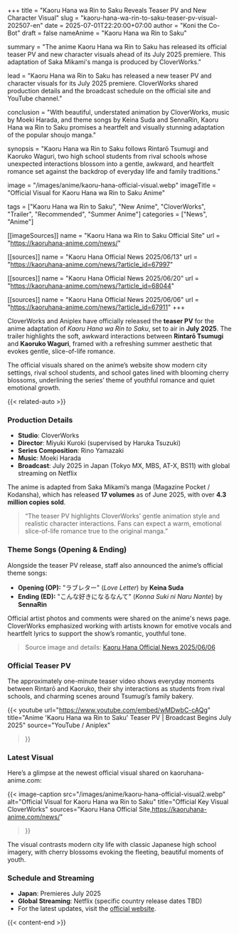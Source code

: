 +++
title = "Kaoru Hana wa Rin to Saku Reveals Teaser PV and New Character Visual"
slug = "kaoru-hana-wa-rin-to-saku-teaser-pv-visual-202507-en"
date = 2025-07-01T22:20:00+07:00
author = "Koni the Co-Bot"
draft = false
nameAnime = "Kaoru Hana wa Rin to Saku"

summary = "The anime Kaoru Hana wa Rin to Saku has released its official teaser PV and new character visuals ahead of its July 2025 premiere. This adaptation of Saka Mikami's manga is produced by CloverWorks."

lead = "Kaoru Hana wa Rin to Saku has released a new teaser PV and character visuals for its July 2025 premiere. CloverWorks shared production details and the broadcast schedule on the official site and YouTube channel."

conclusion = "With beautiful, understated animation by CloverWorks, music by Moeki Harada, and theme songs by Keina Suda and SennaRin, Kaoru Hana wa Rin to Saku promises a heartfelt and visually stunning adaptation of the popular shoujo manga."

synopsis = "Kaoru Hana wa Rin to Saku follows Rintarō Tsumugi and Kaoruko Waguri, two high school students from rival schools whose unexpected interactions blossom into a gentle, awkward, and heartfelt romance set against the backdrop of everyday life and family traditions."

image = "/images/anime/kaoru-hana-official-visual.webp"
imageTitle = "Official Visual for Kaoru Hana wa Rin to Saku Anime"

tags = ["Kaoru Hana wa Rin to Saku", "New Anime", "CloverWorks", "Trailer", "Recommended", "Summer Anime"]
categories = ["News", "Anime"]

[[imageSources]]
name = "Kaoru Hana wa Rin to Saku Official Site"
url = "https://kaoruhana-anime.com/news/"

[[sources]]
name = "Kaoru Hana Official News 2025/06/13"
url = "https://kaoruhana-anime.com/news/?article_id=67997"

[[sources]]
name = "Kaoru Hana Official News 2025/06/20"
url = "https://kaoruhana-anime.com/news/?article_id=68044"

[[sources]]
name = "Kaoru Hana Official News 2025/06/06"
url = "https://kaoruhana-anime.com/news/?article_id=67911"
+++

CloverWorks and Aniplex have officially released the **teaser PV** for the anime adaptation of *Kaoru Hana wa Rin to Saku*, set to air in **July 2025**. The trailer highlights the soft, awkward interactions between **Rintarō Tsumugi** and **Kaoruko Waguri**, framed with a refreshing summer aesthetic that evokes gentle, slice-of-life romance.

The official visuals shared on the anime’s website show modern city settings, rival school students, and school gates lined with blooming cherry blossoms, underlining the series’ theme of youthful romance and quiet emotional growth.

{{< related-auto >}}

### Production Details
- **Studio**: CloverWorks
- **Director**: Miyuki Kuroki (supervised by Haruka Tsuzuki)
- **Series Composition**: Rino Yamazaki
- **Music**: Moeki Harada
- **Broadcast**: July 2025 in Japan (Tokyo MX, MBS, AT-X, BS11) with global streaming on Netflix

The anime is adapted from Saka Mikami’s manga (Magazine Pocket / Kodansha), which has released **17 volumes** as of June 2025, with over **4.3 million copies sold**.

> “The teaser PV highlights CloverWorks’ gentle animation style and realistic character interactions. Fans can expect a warm, emotional slice-of-life romance true to the original manga.”

### Theme Songs (Opening & Ending)
Alongside the teaser PV release, staff also announced the anime’s official theme songs:

- **Opening (OP):** "ラブレター" (*Love Letter*) by **Keina Suda**
- **Ending (ED):** "こんな好きになるなんて" (*Konna Suki ni Naru Nante*) by **SennaRin**

Official artist photos and comments were shared on the anime's news page. CloverWorks emphasized working with artists known for emotive vocals and heartfelt lyrics to support the show’s romantic, youthful tone.

> Source image and details: [Kaoru Hana Official News 2025/06/06](https://kaoruhana-anime.com/news/?article_id=67911)

### Official Teaser PV
The approximately one-minute teaser video shows everyday moments between Rintarō and Kaoruko, their shy interactions as students from rival schools, and charming scenes around Tsumugi’s family bakery.

{{< youtube
    url="https://www.youtube.com/embed/wMDwbC-cAQg"
    title="Anime 'Kaoru Hana wa Rin to Saku' Teaser PV | Broadcast Begins July 2025"
    source="YouTube / Aniplex"
>}}

### Latest Visual
Here’s a glimpse at the newest official visual shared on kaoruhana-anime.com:

{{< image-caption
  src="/images/anime/kaoru-hana-official-visual2.webp"
  alt="Official Visual for Kaoru Hana wa Rin to Saku"
  title="Official Key Visual CloverWorks"
  sources="Kaoru Hana Official Site,https://kaoruhana-anime.com/news/"
>}}

The visual contrasts modern city life with classic Japanese high school imagery, with cherry blossoms evoking the fleeting, beautiful moments of youth.

### Schedule and Streaming
- **Japan**: Premieres July 2025
- **Global Streaming**: Netflix (specific country release dates TBD)
- For the latest updates, visit the [official website](https://kaoruhana-anime.com/news/).

{{< content-end >}}
